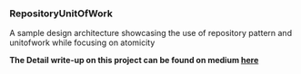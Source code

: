 ### RepositoryUnitOfWork

A sample design architecture showcasing the use of repository pattern and unitofwork while focusing on atomicity

**The Detail write-up on this project can be found on medium [here](https://medium.com/@tadesamson/repository-unitofwork-with-focus-on-atomicity-building-software-with-the-right-design-pattern-68e0ba6d80b8)** 
